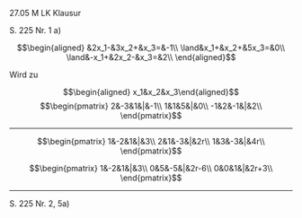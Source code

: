 27.05 M LK Klausur


S. 225 Nr. 1 a)

$$\begin{aligned}
&2x_1-&3x_2+&x_3=&-1\\
\land&x_1+&x_2+&5x_3=&0\\
\land&-x_1+&2x_2-&x_3=&2\\
\end{aligned}$$

Wird zu

$$\begin{aligned}
x_1&x_2&x_3\end{aligned}$$
$$\begin{pmatrix}
2&-3&1&|&-1\\
1&1&5&|&0\\
-1&2&-1&|&2\\
\end{pmatrix}$$

---

$$\begin{pmatrix}
1&-2&1&|&3\\
2&1&-3&|&2r\\
1&3&-3&|&4r\\
\end{pmatrix}$$

$$\begin{pmatrix}
1&-2&1&|&3\\
0&5&-5&|&2r-6\\
0&0&1&|&2r+3\\
\end{pmatrix}$$

---

S. 225 Nr. 2, 5a)